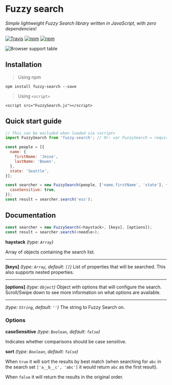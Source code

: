 # Fuzzy search

*Simple lightweight Fuzzy Search library written in JavaScript, with zero dependencies!*

[![Travis](https://img.shields.io/travis/wouter2203/fuzzy-search/master.svg)](https://travis-ci.org/wouter2203/fuzzy-search)
[![npm](https://img.shields.io/npm/v/fuzzy-search.svg)](https://www.npmjs.com/package/fuzzy-search)
[![npm](https://img.shields.io/npm/dm/fuzzy-search.svg)](https://www.npmjs.com/package/fuzzy-search)

![Browser support table](https://saucelabs.com/browser-matrix/wouter2203.svg)

## Installation

> Using npm

`npm install fuzzy-search --save`

> Using `<script>`

`<script src="FuzzySearch.js"></script>`

## Quick start guide
```javascript
// This can be excluded when loaded via <script>
import FuzzySearch from 'fuzzy-search'; // Or: var FuzzySearch = require('fuzzy-search');

const people = [{
  name: {
    firstName: 'Jesse',
    lastName: 'Bowen',
  },
  state: 'Seattle',
}];

const searcher = new FuzzySearch(people, ['name.firstName', 'state'], {
  caseSensitive: true,
});
const result = searcher.search('ess');
```

## Documentation
```javascript
const searcher = new FuzzySearch(<haystack>, [keys], [options]);
const result = searcher.search(<needle>);
```

**haystack** *(type: `Array`)*

Array of objects containing the search list.

---

**[keys]** *(type: `Array`, default: `[]`)*
List of properties that will be searched. This also supports nested properties.

---

**[options]** *(type: `Object`)*
Object with options that will configure the search. Scroll/Swipe down to see more information on what options are available.

---

**<needle>** *(type: `String`, default: `''`)*
The string to Fuzzy Search on.

### Options
**caseSensitive** *(type: `Boolean`, default: `false`)*

Indicates whether comparisons should be case sensitive.

**sort** *(type: `Boolean`, default: `false`)*

When `true` it will sort the results by best match (when searching for `abc` in the search set `['a__b__c', 'abc']` it would return `abc` as the first result).

When `false` it will return the results in the original order.
